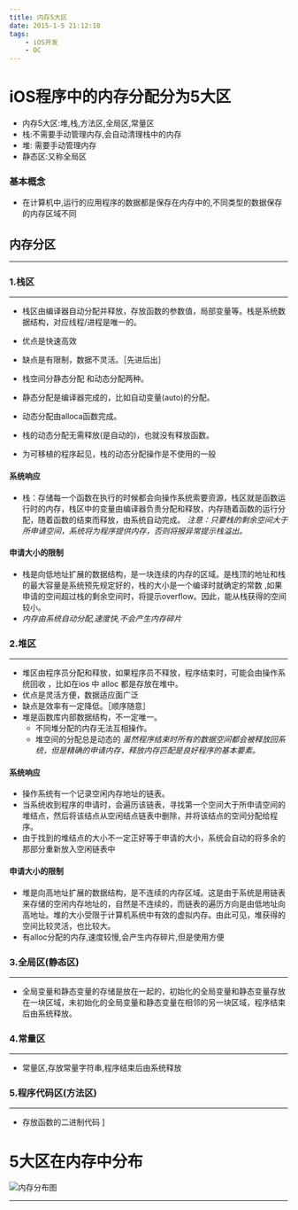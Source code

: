 ```yaml
---
title: 内存5大区
date: 2015-1-5 21:12:18
tags:
    - iOS开发
    - OC
---
```


# iOS程序中的内存分配分为5大区
- 内存5大区:堆,栈,方法区,全局区,常量区
- 栈:不需要手动管理内存,会自动清理栈中的内存
- 堆: 需要手动管理内存
- 静态区:又称全局区 

### 基本概念
- 在计算机中,运行的应用程序的数据都是保存在内存中的,不同类型的数据保存的内存区域不同

<!--more-->

## 内存分区
---
### 1.栈区
---
- 栈区由编译器自动分配并释放，存放函数的参数值，局部变量等。栈是系统数据结构，对应线程/进程是唯一的。
 - 优点是快速高效
 - 缺点是有限制，数据不灵活。［先进后出］

- 栈空间分静态分配 和动态分配两种。
 - 静态分配是编译器完成的，比如自动变量(auto)的分配。
 - 动态分配由alloca函数完成。
 - 栈的动态分配无需释放(是自动的)，也就没有释放函数。
 - 为可移植的程序起见，栈的动态分配操作是不使用的一般
 
#### 系统响应
- 栈：存储每一个函数在执行的时候都会向操作系统索要资源，栈区就是函数运行时的内存，栈区中的变量由编译器负责分配和释放，内存随着函数的运行分配，随着函数的结束而释放，由系统自动完成。
*注意：只要栈的剩余空间大于所申请空间，系统将为程序提供内存，否则将报异常提示栈溢出。*

#### 申请大小的限制
- 栈是向低地址扩展的数据结构，是一块连续的内存的区域。是栈顶的地址和栈的最大容量是系统预先规定好的，栈的大小是一个编译时就确定的常数 ,如果申请的空间超过栈的剩余空间时，将提示overflow。因此，能从栈获得的空间较小。
- *内存由系统自动分配,速度快,不会产生内存碎片*


 
### 2.堆区
---
- 堆区由程序员分配和释放，如果程序员不释放，程序结束时，可能会由操作系统回收 ，比如在ios 中 alloc 都是存放在堆中。
 - 优点是灵活方便，数据适应面广泛
 - 缺点是效率有一定降低。［顺序随意］
- 堆是函数库内部数据结构，不一定唯一。
	- 不同堆分配的内存无法互相操作。
	- 堆空间的分配总是动态的
*虽然程序结束时所有的数据空间都会被释放回系统，但是精确的申请内存，释放内存匹配是良好程序的基本要素。*

#### 系统响应
- 操作系统有一个记录空闲内存地址的链表。
- 当系统收到程序的申请时，会遍历该链表，寻找第一个空间大于所申请空间的堆结点，然后将该结点从空闲结点链表中删除，并将该结点的空间分配给程序。
- 由于找到的堆结点的大小不一定正好等于申请的大小，系统会自动的将多余的那部分重新放入空闲链表中

#### 申请大小的限制
- 堆是向高地址扩展的数据结构，是不连续的内存区域。这是由于系统是用链表来存储的空闲内存地址的，自然是不连续的，而链表的遍历方向是由低地址向高地址。堆的大小受限于计算机系统中有效的虚拟内存。由此可见，堆获得的空间比较灵活，也比较大。
- 有alloc分配的内存,速度较慢,会产生内存碎片,但是使用方便

### 3.全局区(静态区) 
---
- 全局变量和静态变量的存储是放在一起的，初始化的全局变量和静态变量存放在一块区域，未初始化的全局变量和静态变量在相邻的另一块区域，程序结束后由系统释放。 

### 4.常量区
---
- 常量区,存放常量字符串,程序结束后由系统释放

### 5.程序代码区(方法区)
---
- 存放函数的二进制代码
]


# 5大区在内存中分布

![内存分布图](http://upload-images.jianshu.io/upload_images/1494773-fc9423bca3512c6e.png?imageMogr2/auto-orient/strip%7CimageView2/2/w/1240)

---







